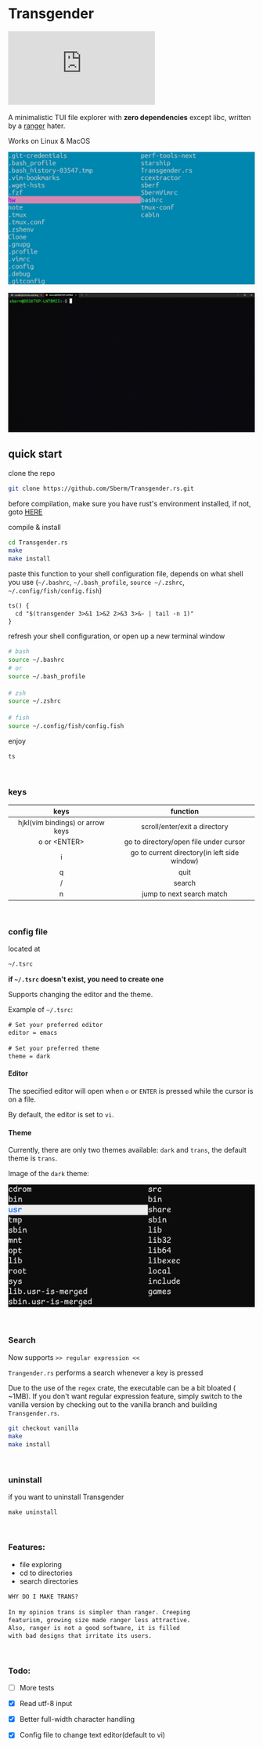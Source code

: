 # Transgender

[![version][version-badge]][version-url]

[version-badge]: https://img.shields.io/github/v/release/sberm/Transgender.rs
[version-url]: https://github.com/Sberm/Transgender.rs/releases

A minimalistic TUI file explorer with **zero dependencies** except libc, written by a [ranger](https://github.com/ranger/ranger) hater.

Works on Linux & MacOS

![](img/trans-img.png)

![](img/trans.gif)

## quick start

clone the repo
```bash
git clone https://github.com/Sberm/Transgender.rs.git
```

before compilation, make sure you have rust's environment installed, if not, goto [HERE](https://www.rust-lang.org/tools/install)

compile & install
```bash
cd Transgender.rs
make
make install
```

paste this function to your shell configuration file, depends on what shell you use (`~/.bashrc`, `~/.bash_profile`, `source ~/.zshrc`, `~/.config/fish/config.fish`)
```
ts() {
  cd "$(transgender 3>&1 1>&2 2>&3 3>&- | tail -n 1)"
}
```

refresh your shell configuration, or open up a new terminal window
```bash
# bash
source ~/.bashrc
# or
source ~/.bash_profile

# zsh
source ~/.zshrc

# fish
source ~/.config/fish/config.fish

```

enjoy
```bash
ts
```

<br/>

### keys

| keys                             | function                                     |
| :---:                            | :---:                                        |
| hjkl(vim bindings) or arrow keys | scroll/enter/exit a directory                |
| o or \<ENTER\>                   | go to directory/open file under cursor       |
| i                                | go to current directory(in left side window) |
| q                                | quit                                         |
| /                                | search                                       |
| n                                | jump to next search match                    |

<br/>

### config file
located at
```bash
~/.tsrc
```

**if `~/.tsrc` doesn't exist, you need to create one**

Supports changing the editor and the theme.

Example of `~/.tsrc`:

```tsrc
# Set your preferred editor
editor = emacs

# Set your preferred theme
theme = dark
```

#### Editor

The specified editor will open when `o` or `ENTER` is pressed while the cursor is on a file.

By default, the editor is set to `vi`.

#### Theme

Currently, there are only two themes available: `dark` and `trans`, the default
theme is `trans`.

Image of the `dark` theme:

![](img/trans-img-dark-theme.png)

<br/>

### Search

Now supports `>> regular expression <<`

`Trangender.rs` performs a search whenever a key is pressed

Due to the use of the `regex` crate, the executable can be a bit bloated (
~1MB). If you don't want regular expression feature, simply switch to the
vanilla version by checking out to the vanilla branch and building
`Transgender.rs`.

```bash
git checkout vanilla
make
make install
```

<br/>

### uninstall

if you want to uninstall Transgender
```
make uninstall
```

<br/>

### Features:

* file exploring
* cd to directories
* search directories

```
WHY DO I MAKE TRANS?

In my opinion trans is simpler than ranger. Creeping
featurism, growing size made ranger less attractive. 
Also, ranger is not a good software, it is filled
with bad designs that irritate its users.
```

<br/>

### Todo:

- [ ] More tests

- [x] Read utf-8 input

- [x] Better full-width character handling

- [x] Config file to change text editor(default to vi)
